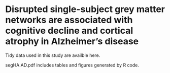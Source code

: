 # Disrupted single-subject grey matter networks are associated with cognitive decline and cortical atrophy in Alzheimer’s disease

Tidy data used in this study are availble here.

segHA.AD.pdf includes tables and figures generated by R code.
